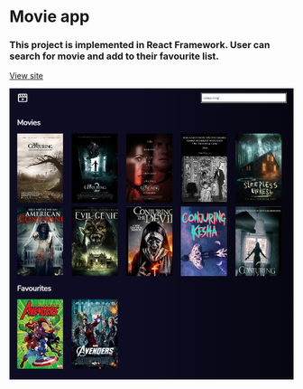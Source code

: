 # Movie app

### This project is implemented in React Framework. User can search for movie and add to their favourite list.

[View site]()

![movie-app](https://github.com/anjorrao/movie-app/blob/main/screenshot.PNG?raw=true)
